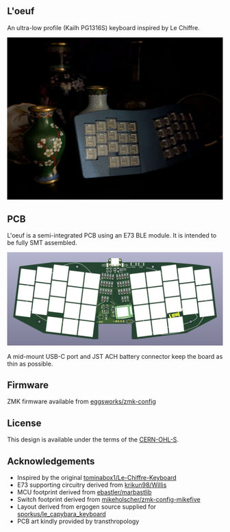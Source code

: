 ## L'oeuf

An ultra-low profile (Kailh PG1316S) keyboard inspired by Le Chiffre.

![](images/oeuf-3.jpg)

## PCB

L'oeuf is a semi-integrated PCB using an E73 BLE module. It is intended to be fully SMT assembled.

![](images/pcb.png)

A mid-mount USB-C port and JST ACH battery connector keep the board as thin as possible.

## Firmware

ZMK firmware available from [eggsworks/zmk-config](https://github.com/eggsworks/zmk-config/)

## License

This design is available under the terms of the [CERN-OHL-S](LICENSE).

## Acknowledgements

- Inspired by the original [tominabox1/Le-Chiffre-Keyboard](https://github.com/tominabox1/Le-Chiffre-Keyboard/)
- E73 supporting circuitry derived from [krikun98/Willis](https://github.com/krikun98/Willis)
- MCU footprint derived from [ebastler/marbastlib](https://github.com/ebastler/marbastlib/)
- Switch footprint derived from [mikeholscher/zmk-config-mikefive](https://github.com/mikeholscher/zmk-config-mikefive/)
- Layout derived from ergogen source supplied for [sporkus/le_capybara_keyboard](https://github.com/sporkus/le_capybara_keyboard)
- PCB art kindly provided by transthropology
